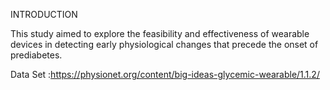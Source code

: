 INTRODUCTION

This study aimed to explore the feasibility and effectiveness of wearable devices in detecting early physiological changes that precede the onset of prediabetes.

Data Set :https://physionet.org/content/big-ideas-glycemic-wearable/1.1.2/
